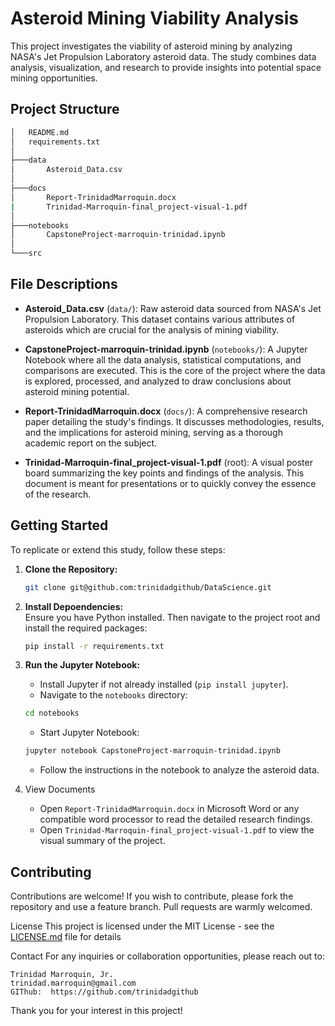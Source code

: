 # Asteroid Mining Viability Analysis

This project investigates the viability of asteroid mining by analyzing NASA's Jet Propulsion Laboratory asteroid data. The study combines data analysis, visualization, and research to provide insights into potential space mining opportunities.

## Project Structure
```bash
│   README.md
│   requirements.txt
│
├───data
│       Asteroid_Data.csv
│
├───docs
│       Report-TrinidadMarroquin.docx
|       Trinidad-Marroquin-final_project-visual-1.pdf
│
├───notebooks
│       CapstoneProject-marroquin-trinidad.ipynb
│
└───src
```

## File Descriptions

- **Asteroid_Data.csv** (`data/`): Raw asteroid data sourced from NASA's Jet Propulsion Laboratory. This dataset contains various attributes of asteroids which are crucial for the analysis of mining viability.

- **CapstoneProject-marroquin-trinidad.ipynb** (`notebooks/`): A Jupyter Notebook where all the data analysis, statistical computations, and comparisons are executed. This is the core of the project where the data is explored, processed, and analyzed to draw conclusions about asteroid mining potential.

- **Report-TrinidadMarroquin.docx** (`docs/`): A comprehensive research paper detailing the study's findings. It discusses methodologies, results, and the implications for asteroid mining, serving as a thorough academic report on the subject.

- **Trinidad-Marroquin-final_project-visual-1.pdf** (root): A visual poster board summarizing the key points and findings of the analysis. This document is meant for presentations or to quickly convey the essence of the research.

## Getting Started

To replicate or extend this study, follow these steps:

1. **Clone the Repository:**
   ```bash
   git clone git@github.com:trinidadgithub/DataScience.git

2. **Install Depoendencies:**  
   Ensure you have Python installed.  Then navigate to the project root and install the required packages:  
   ```bash
   pip install -r requirements.txt
   ```
3. **Run the Jupyter Notebook:**
   - Install Jupyter if not already installed (`pip install jupyter`).
   - Navigate to the `notebooks` directory:
   ```bash
   cd notebooks
   ```
   - Start Jupyter Notebook:
   ```bash
   jupyter notebook CapstoneProject-marroquin-trinidad.ipynb
   ```
   - Follow the instructions in the notebook to analyze the asteroid data.

4. View Documents
   - Open `Report-TrinidadMarroquin.docx` in Microsoft Word or any compatible word processor to read the detailed research findings.
   - Open `Trinidad-Marroquin-final_project-visual-1.pdf` to view the visual summary of the project.

## Contributing
Contributions are welcome! If you wish to contribute, please fork the repository and use a feature branch. Pull requests are warmly welcomed.

License
This project is licensed under the MIT License - see the [LICENSE.md](..\LICENSE.md) file for details

Contact
For any inquiries or collaboration opportunities, please reach out to:

    Trinidad Marroquin, Jr.
    trinidad.marroquin@gmail.com
    GIThub:  https://github.com/trinidadgithub


Thank you for your interest in this project!
